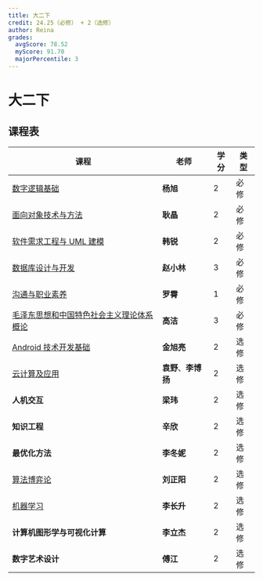 ```yaml
---
title: 大二下
credit: 24.25（必修） + 2（选修）
author: Reina
grades:
  avgScore: 78.52
  myScore: 91.70
  majorPercentile: 3
---
```


# 大二下

## 课程表

| 课程 | 老师 | 学分 | 类型 |
| ---- | ---- | ---- | ---- |
| [数字逻辑基础](./数字逻辑基础/) | **杨旭** | 2 | 必修 |
| [面向对象技术与方法](./面向对象技术与方法/) | **耿晶** | 2 | 必修 |
| [软件需求工程与 UML 建模](./软件需求工程与UML建模/) | **韩锐** | 2 | 必修 |
| [数据库设计与开发](./数据库设计与开发/) | **赵小林** | 3 | 必修 |
| [沟通与职业素养](./沟通与职业素养/) | **罗霄** | 1 | 必修 |
| [毛泽东思想和中国特色社会主义理论体系概论](./毛泽东思想和中国特色社会主义理论体系概论/) | **高洁** | 3 | 必修 |
| [Android 技术开发基础](./Android技术开发基础/) | **金旭亮** | 2 | 选修 |
| [云计算及应用](./云计算及应用/) | **袁野**、**李博扬** | 2 | 选修 |
| **人机交互** | **梁玮** | 2 | 选修 |
| **知识工程** | **辛欣** | 2 | 选修 |
| **最优化方法** | **李冬妮** | 2 | 选修 |
| [算法博弈论](./算法博弈论/) | **刘正阳** | 2 | 选修 |
| [机器学习](./机器学习/) | **李长升** | 2 | 选修 |
| **计算机图形学与可视化计算** | **李立杰** | 2 | 选修 |
| **数字艺术设计** | **傅江** | 2 | 选修 |
